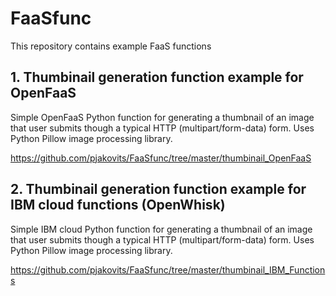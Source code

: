 # FaaSfunc

This repository contains example FaaS functions

## 1. Thumbinail generation function example for OpenFaaS 
Simple OpenFaaS Python function for generating a thumbnail of an image that user submits though a typical HTTP (multipart/form-data) form. Uses Python Pillow image processing library. 

https://github.com/pjakovits/FaaSfunc/tree/master/thumbinail_OpenFaaS

##  2. Thumbinail generation function example for IBM cloud functions (OpenWhisk) 
Simple IBM cloud Python function for generating a thumbnail of an image that user submits though a typical HTTP (multipart/form-data) form. Uses Python Pillow image processing library. 

https://github.com/pjakovits/FaaSfunc/tree/master/thumbinail_IBM_Functions
